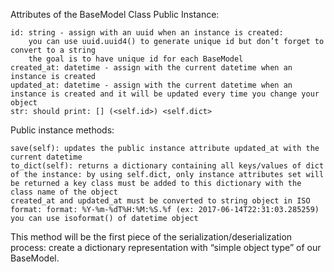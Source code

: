 Attributes of the BaseModel Class Public Instance:

    id: string - assign with an uuid when an instance is created:
        you can use uuid.uuid4() to generate unique id but don’t forget to convert to a string
        the goal is to have unique id for each BaseModel
    created_at: datetime - assign with the current datetime when an instance is created
    updated_at: datetime - assign with the current datetime when an instance is created and it will be updated every time you change your object
    str: should print: [] (<self.id>) <self.dict>

Public instance methods:

    save(self): updates the public instance attribute updated_at with the current datetime
    to_dict(self): returns a dictionary containing all keys/values of dict of the instance: by using self.dict, only instance attributes set will be returned a key class must be added to this dictionary with the class name of the object
    created_at and updated_at must be converted to string object in ISO format: format: %Y-%m-%dT%H:%M:%S.%f (ex: 2017-06-14T22:31:03.285259)
    you can use isoformat() of datetime object

This method will be the first piece of the serialization/deserialization process: create a dictionary representation with “simple object type” of our BaseModel.
